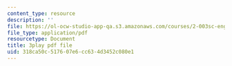 ```yaml
---
content_type: resource
description: ''
file: https://ol-ocw-studio-app-qa.s3.amazonaws.com/courses/2-003sc-engineering-dynamics-fall-2011/318ca50c517607e6cc634d3452c080e1_f1pxiNDTyHc.pdf
file_type: application/pdf
resourcetype: Document
title: 3play pdf file
uid: 318ca50c-5176-07e6-cc63-4d3452c080e1
---
```

